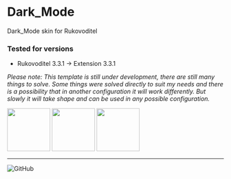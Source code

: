 # Dark_Mode
Dark_Mode skin for Rukovoditel

### Tested for versions
- Rukovoditel 3.3.1 -> Extension 3.3.1


*Please note: This template is still under development, there are still many things to solve. Some things were solved directly to suit my needs and there is a possibility that in another configuration it will work differently. But slowly it will take shape and can be used in any possible configuration.*


<img src="https://user-images.githubusercontent.com/98109065/233652183-bfc674aa-24d4-4b5a-b689-8dc2c09b46d8.png" height="100"> <img src="https://user-images.githubusercontent.com/98109065/233653419-c02ff6c9-9ca7-483a-aac1-128bbd4e75ef.png" height="100"> <img src="https://user-images.githubusercontent.com/98109065/233653508-dd19671e-71b3-4803-8db2-0840de9351b3.png" height="100">

---

![GitHub](https://img.shields.io/github/license/danuthintariu/Dark_mode)
